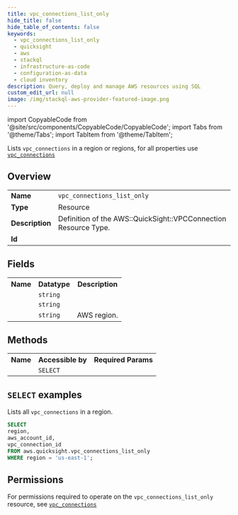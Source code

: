 ```yaml
---
title: vpc_connections_list_only
hide_title: false
hide_table_of_contents: false
keywords:
  - vpc_connections_list_only
  - quicksight
  - aws
  - stackql
  - infrastructure-as-code
  - configuration-as-data
  - cloud inventory
description: Query, deploy and manage AWS resources using SQL
custom_edit_url: null
image: /img/stackql-aws-provider-featured-image.png
---
```


import CopyableCode from '@site/src/components/CopyableCode/CopyableCode';
import Tabs from '@theme/Tabs';
import TabItem from '@theme/TabItem';

Lists <code>vpc_connections</code> in a region or regions, for all properties use <a href="/services/serviceName/vpc_connections/"><code>vpc_connections</code></a>

## Overview
<table>
<tbody>
<tr><td><b>Name</b></td><td><code>vpc_connections_list_only</code></td></tr>
<tr><td><b>Type</b></td><td>Resource</td></tr>
<tr><td><b>Description</b></td><td>Definition of the AWS::QuickSight::VPCConnection Resource Type.</td></tr>
<tr><td><b>Id</b></td><td><CopyableCode code="aws.quicksight.vpc_connections_list_only" /></td></tr>
</tbody>
</table>

## Fields
<table>
<tbody>
<tr><th>Name</th><th>Datatype</th><th>Description</th></tr><tr><td><CopyableCode code="aws_account_id" /></td><td><code>string</code></td><td></td></tr>
<tr><td><CopyableCode code="vpc_connection_id" /></td><td><code>string</code></td><td></td></tr>
<tr><td><CopyableCode code="region" /></td><td><code>string</code></td><td>AWS region.</td></tr>
</tbody>
</table>

## Methods

<table>
<tbody>
  <tr>
    <th>Name</th>
    <th>Accessible by</th>
    <th>Required Params</th>
  </tr>
  <tr>
    <td><CopyableCode code="list_resources" /></td>
    <td><code>SELECT</code></td>
    <td><CopyableCode code="region" /></td>
  </tr>
</tbody>
</table>

## `SELECT` examples
Lists all <code>vpc_connections</code> in a region.
```sql
SELECT
region,
aws_account_id,
vpc_connection_id
FROM aws.quicksight.vpc_connections_list_only
WHERE region = 'us-east-1';
```


## Permissions

For permissions required to operate on the <code>vpc_connections_list_only</code> resource, see <a href="/services/quicksight/vpc_connections/#permissions"><code>vpc_connections</code></a>

